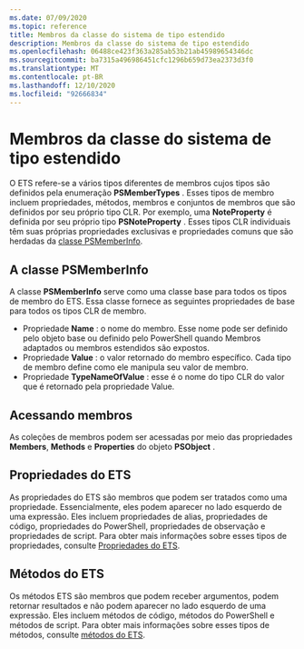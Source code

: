 ```yaml
---
ms.date: 07/09/2020
ms.topic: reference
title: Membros da classe do sistema de tipo estendido
description: Membros da classe do sistema de tipo estendido
ms.openlocfilehash: 06488ce423f363a285ab53b21ab45989654346dc
ms.sourcegitcommit: ba7315a496986451cfc1296b659d73ea2373d3f0
ms.translationtype: MT
ms.contentlocale: pt-BR
ms.lasthandoff: 12/10/2020
ms.locfileid: "92666834"
---
```

# <a name="extended-type-system-class-members"></a>Membros da classe do sistema de tipo estendido

O ETS refere-se a vários tipos diferentes de membros cujos tipos são definidos pela enumeração **PSMemberTypes** . Esses tipos de membro incluem propriedades, métodos, membros e conjuntos de membros que são definidos por seu próprio tipo CLR. Por exemplo, uma **NoteProperty** é definida por seu próprio tipo **PSNoteProperty** . Esses tipos CLR individuais têm suas próprias propriedades exclusivas e propriedades comuns que são herdadas da [classe PSMemberInfo](/dotnet/api/system.management.automation.psmemberinfo).

## <a name="the-psmemberinfo-class"></a>A classe PSMemberInfo

A classe **PSMemberInfo** serve como uma classe base para todos os tipos de membro do ETS. Essa classe fornece as seguintes propriedades de base para todos os tipos CLR de membro.

- Propriedade **Name** : o nome do membro. Esse nome pode ser definido pelo objeto base ou definido pelo PowerShell quando Membros adaptados ou membros estendidos são expostos.
- Propriedade **Value** : o valor retornado do membro específico. Cada tipo de membro define como ele manipula seu valor de membro.
- Propriedade **TypeNameOfValue** : esse é o nome do tipo CLR do valor que é retornado pela propriedade Value.

## <a name="accessing-members"></a>Acessando membros

As coleções de membros podem ser acessadas por meio das propriedades **Members**, **Methods** e **Properties** do objeto **PSObject** .

## <a name="ets-properties"></a>Propriedades do ETS

As propriedades do ETS são membros que podem ser tratados como uma propriedade. Essencialmente, eles podem aparecer no lado esquerdo de uma expressão. Eles incluem propriedades de alias, propriedades de código, propriedades do PowerShell, propriedades de observação e propriedades de script. Para obter mais informações sobre esses tipos de propriedades, consulte [Propriedades do ETS](properties.md).

## <a name="ets-methods"></a>Métodos do ETS

Os métodos ETS são membros que podem receber argumentos, podem retornar resultados e não podem aparecer no lado esquerdo de uma expressão. Eles incluem métodos de código, métodos do PowerShell e métodos de script.
Para obter mais informações sobre esses tipos de métodos, consulte [métodos do ETS](methods.md).
